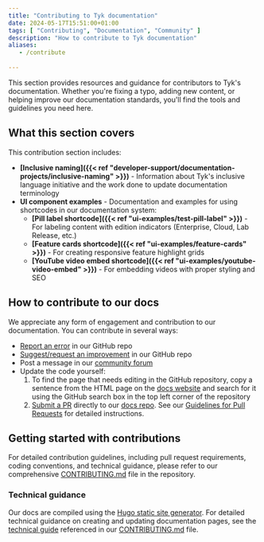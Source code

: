 ```yaml
---
title: "Contributing to Tyk documentation"
date: 2024-05-17T15:51:00+01:00
tags: [ "Contributing", "Documentation", "Community" ]
description: "How to contribute to Tyk documentation"
aliases:
   - /contribute
   
---
```


This section provides resources and guidance for contributors to Tyk's documentation. Whether you're fixing a typo, adding new content, or helping improve our documentation standards, you'll find the tools and guidelines you need here.

## What this section covers

This contribution section includes:

- **[Inclusive naming]({{< ref "developer-support/documentation-projects/inclusive-naming" >}})** - Information about Tyk's inclusive language initiative and the work done to update documentation terminology
- **UI component examples** - Documentation and examples for using shortcodes in our documentation system:
  - **[Pill label shortcode]({{< ref "ui-examples/test-pill-label" >}})** - For labeling content with edition indicators (Enterprise, Cloud, Lab Release, etc.)
  - **[Feature cards shortcode]({{< ref "ui-examples/feature-cards" >}})** - For creating responsive feature highlight grids
  - **[YouTube video embed shortcode]({{< ref "ui-examples/youtube-video-embed" >}})** - For embedding videos with proper styling and SEO

## How to contribute to our docs

We appreciate any form of engagement and contribution to our documentation. You can contribute in several ways:

- [Report an error](https://github.com/TykTechnologies/tyk-docs/issues) in our GitHub repo
- [Suggest/request an improvement](https://github.com/TykTechnologies/tyk-docs/issues) in our GitHub repo
- Post a message in our [community forum](https://community.tyk.io/)
- Update the code yourself:
  1. To find the page that needs editing in the GitHub repository, copy a sentence from the HTML page on the [docs website](https://tyk.io/docs) and search for it using the GitHub search box in the top left corner of the repository
  2. [Submit a PR](https://github.com/TykTechnologies/tyk-docs/pulls) directly to our [docs repo](https://github.com/TykTechnologies/tyk-docs/). See our [Guidelines for Pull Requests](https://github.com/TykTechnologies/tyk-docs/blob/master/CONTRIBUTING.md#guidelines-for-pull-requests) for detailed instructions.

## Getting started with contributions

For detailed contribution guidelines, including pull request requirements, coding conventions, and technical guidance, please refer to our comprehensive [CONTRIBUTING.md](https://github.com/TykTechnologies/tyk-docs/blob/master/CONTRIBUTING.md) file in the repository.

### Technical guidance

Our docs are compiled using the [Hugo static site generator](https://gohugo.io/). For detailed technical guidance on creating and updating documentation pages, see the [technical guide](https://github.com/TykTechnologies/tyk-docs/blob/master/CONTRIBUTING-TECHNICAL-GUIDE.md) referenced in our [CONTRIBUTING.md](https://github.com/TykTechnologies/tyk-docs/blob/master/CONTRIBUTING.md) file.

